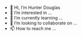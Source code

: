 - 👋 Hi, I’m Hunter Douglas
- 👀 I’m interested in ... 
- 🌱 I’m currently learning ...
- 💞️ I’m looking to collaborate on ...
- 📫 How to reach me ...

<!---
AskMeAboutMyCows/AskMeAboutMyCows is a ✨ special ✨ repository because its `README.md` (this file) appears on your GitHub profile.
You can click the Preview link to take a look at your changes.
--->

